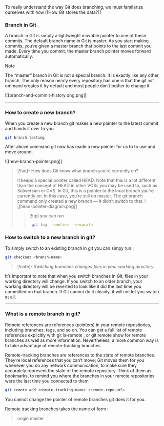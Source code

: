 To really understand the way Git does branching, we must familarize ourselves with 
how [[How Git stores the data?]]


### Branch in Git

A branch in Git is simply a lightweight movable pointer to one of these commits. The default branch name in Git is master. As you start making commits, you’re given a master branch that points to the last commit you made. Every time you commit, the master branch pointer moves forward automatically.

> [!note]
>  The “master” branch in Git is not a special branch. It is exactly like any other
> branch. The only reason nearly every repository has one is that the git init
   ommand creates it by default and most people don’t bother to change it

![[branch-and-commit-history.png.png]]


---
### How to create a new branch?

When you create a new branch git makes a new pointer to the latest commit and hands it over to you

```bash
git branch testing
```

After above command git now has made a new pointer for us to to use and move around.


![[new-branch-pointer.png]]


>[!faq]- How does Git know what branch you’re currently on?
>
>It keeps a special pointer called HEAD. Note that this is a lot different than the concept of HEAD in other VCSs you may be used to, such as Subversion or CVS. In Git, this is a pointer to the local branch you’re currently on. In this case, you’re still on master. The git branch command only created a new branch — it didn’t switch to that.
>![[head-pointer-diagram.png]]
>>[!tip] you can run
>>  ```bash
>>   git log --oneline --decorate
>>   ```
>>   

### How to switch to a new branch in git?

To simply switch to an existing branch in git you can simpy run :

```bash
git checkout <branch-name>
```

>[!note]- *Switching branches changes files in your working directory*
>
It’s important to note that when you switch branches in Git, files in your working
directory will change. If you switch to an older branch, your working directory
will be reverted to look like it did the last time you committed on that branch. If Git
cannot do it cleanly, it will not let you switch at all.

---

### What is a remote branch in git?

Remote references are references (pointers) in your remote repositories, including branches, tags, and so on. You can get a full list of remote references explicitly with git ls-remote , or git remote show for remote branches as well as more information. Nevertheless, a more common way is to take advantage of remote-tracking branches.

Remote-tracking branches are references to the state of remote branches. They’re local references that you can’t move; Git moves them for you whenever you do any network communication, to make sure they accurately represent the state of the remote repository. Think of them as bookmarks, to remind you where the branches in your remote repositories were the last time you connected to them

```bash
git remote add <remote-tracking-name> <remote-repo-url>
```

You cannot change the pointer of remote branches git does it for you.

Remote tracking branches takes the name of form :

> origin master 







